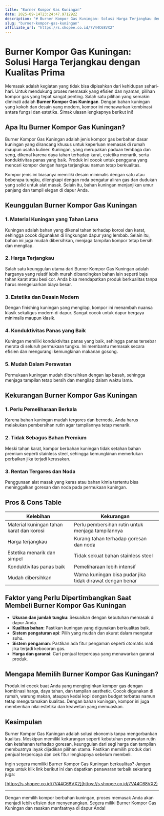 ```yaml
---
title: "Burner Kompor Gas Kuningan"
date: 2025-09-14T23:24:47.971292Z
description: "# Burner Kompor Gas Kuningan: Solusi Harga Terjangkau dengan Kualitas Prima..."
slug: "burner-kompor-gas-kuningan"
affiliate_url: "https://s.shopee.co.id/7V44C68VX2"
---
```

# Burner Kompor Gas Kuningan: Solusi Harga Terjangkau dengan Kualitas Prima

Memasak adalah kegiatan yang tidak bisa dipisahkan dari kehidupan sehari-hari. Untuk mendukung proses memasak yang efisien dan nyaman, pilihan kompor gas yang tepat sangat penting. Salah satu pilihan yang semakin diminati adalah **Burner Kompor Gas Kuningan**. Dengan bahan kuningan yang kokoh dan desain yang modern, kompor ini menawarkan kombinasi antara fungsi dan estetika. Simak ulasan lengkapnya berikut ini!

## Apa Itu Burner Kompor Gas Kuningan?

Burner Kompor Gas Kuningan adalah jenis kompor gas berbahan dasar kuningan yang dirancang khusus untuk keperluan memasak di rumah maupun usaha kuliner. Kuningan, yang merupakan paduan tembaga dan seng, dikenal karena daya tahan terhadap karat, estetika menarik, serta konduktivitas panas yang baik. Produk ini cocok untuk pengguna yang mencari kompor dengan harga terjangkau namun tetap berkualitas.

Kompor jenis ini biasanya memiliki desain minimalis dengan satu atau beberapa tungku, dilengkapi dengan roda pengatur aliran gas dan dudukan yang solid untuk alat masak. Selain itu, bahan kuningan menjanjikan umur panjang dan tampil elegan di dapur Anda.

## Keunggulan Burner Kompor Gas Kuningan

### 1. Material Kuningan yang Tahan Lama

Kuningan adalah bahan yang dikenal tahan terhadap korosi dan karat, sehingga cocok digunakan di lingkungan dapur yang lembab. Selain itu, bahan ini juga mudah dibersihkan, menjaga tampilan kompor tetap bersih dan mengilap.

### 2. Harga Terjangkau

Salah satu keunggulan utama dari Burner Kompor Gas Kuningan adalah harganya yang relatif lebih murah dibandingkan bahan lain seperti baja tahan karat atau besi cor. Anda bisa mendapatkan produk berkualitas tanpa harus mengeluarkan biaya besar.

### 3. Estetika dan Desain Modern

Dengan finishing kuningan yang mengilap, kompor ini menambah nuansa klasik sekaligus modern di dapur. Sangat cocok untuk dapur bergaya minimalis maupun klasik.

### 4. Konduktivitas Panas yang Baik

Kuningan memiliki konduktivitas panas yang baik, sehingga panas tersebar merata di seluruh permukaan tungku. Ini membantu memasak secara efisien dan mengurangi kemungkinan makanan gosong.

### 5. Mudah Dalam Perawatan

Permukaan kuningan mudah dibersihkan dengan lap basah, sehingga menjaga tampilan tetap bersih dan mengilap dalam waktu lama.

## Kekurangan Burner Kompor Gas Kuningan

### 1. Perlu Pemeliharaan Berkala

Karena bahan kuningan mudah tergores dan bernoda, Anda harus melakukan pembersihan rutin agar tampilannya tetap menarik.

### 2. Tidak Sebagus Bahan Premium

Meski tahan karat, kompor berbahan kuningan tidak setahan bahan premium seperti stainless steel, sehingga kemungkinan memerlukan perbaikan jika terjadi kerusakan.

### 3. Rentan Tergores dan Noda

Penggunaan alat masak yang keras atau bahan kimia tertentu bisa meninggalkan goresan dan noda pada permukaan kuningan.

## Pros & Cons Table

| Kelebihan                                    | Kekurangan                                            |
|----------------------------------------------|--------------------------------------------------------|
| Material kuningan tahan karat dan korosi    | Perlu pembersihan rutin untuk menjaga tampilannya  |
| Harga terjangkau                            | Kurang tahan terhadap goresan dan noda               |
| Estetika menarik dan simpel                | Tidak sekuat bahan stainless steel                  |
| Konduktivitas panas baik                   | Pemeliharaan lebih intensif                        |
| Mudah dibersihkan                          | Warna kuningan bisa pudar jika tidak dirawat dengan benar |

## Faktor yang Perlu Dipertimbangkan Saat Membeli Burner Kompor Gas Kuningan

- **Ukuran dan jumlah tungku**: Sesuaikan dengan kebutuhan memasak di dapur Anda.
- **Kualitas bahan**: Pastikan kuningan yang digunakan berkualitas baik.
- **Sistem pengaturan api**: Pilih yang mudah dan akurat dalam mengatur suhu.
- **Sistem pengaman**: Pastikan ada fitur pengaman seperti otomatis mati jika terjadi kebocoran gas.
- **Harga dan garansi**: Cari penjual terpercaya yang menawarkan garansi produk.

## Mengapa Memilih Burner Kompor Gas Kuningan?

Produk ini cocok buat Anda yang menginginkan kompor gas dengan kombinasi harga, daya tahan, dan tampilan aesthetic. Cocok digunakan di rumah, warung makan, ataupun kedai kopi dengan budget terbatas namun tetap mengutamakan kualitas. Dengan bahan kuningan, kompor ini juga memberikan nilai estetika dan keawetan yang memuaskan.

## Kesimpulan

Burner Kompor Gas Kuningan adalah solusi ekonomis tanpa mengorbankan kualitas. Meskipun memiliki kekurangan seperti kebutuhan perawatan rutin dan ketahanan terhadap goresan, keunggulan dari segi harga dan tampilan membuatnya layak dijadikan pilihan utama. Pastikan memilih produk dari penjual terpercaya dan cek fitur lengkapnya sebelum membeli.

Ingin segera memiliki Burner Kompor Gas Kuningan berkualitas? Jangan ragu untuk klik link berikut ini dan dapatkan penawaran terbaik sekarang juga:

[https://s.shopee.co.id/7V44C68VX2](https://s.shopee.co.id/7V44C68VX2)

---

Dengan memilih kompor berbahan kuningan, proses memasak Anda akan menjadi lebih efisien dan menyenangkan. Segera miliki Burner Kompor Gas Kuningan dan rasakan manfaatnya di dapur Anda!